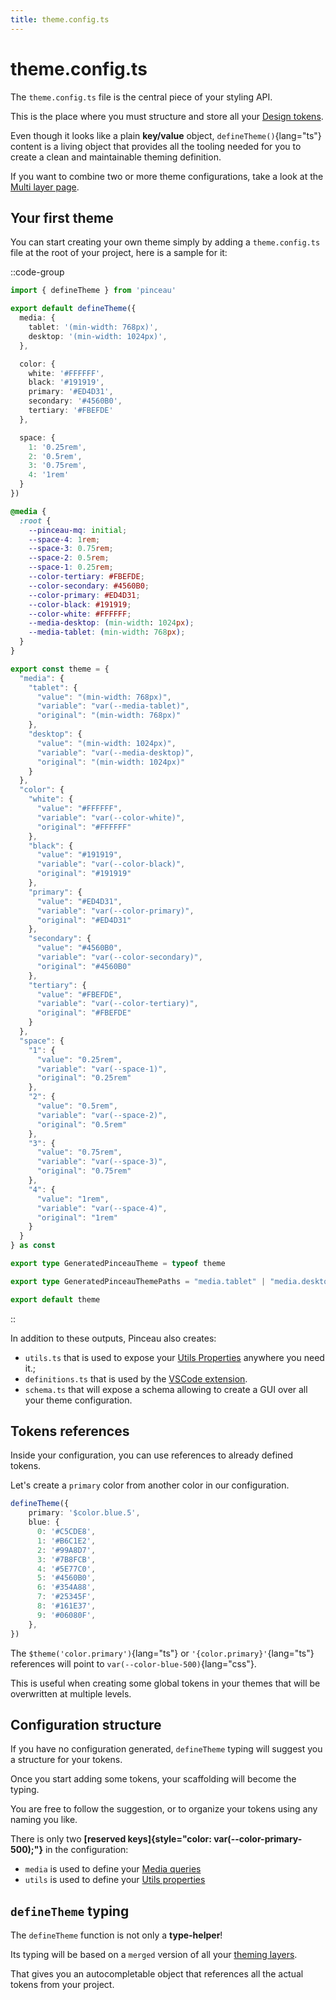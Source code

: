 ```yaml
---
title: theme.config.ts
---
```


# theme.config.ts

The `theme.config.ts` file is the central piece of your styling API.

This is the place where you must structure and store all your [Design tokens](/configuration/design-tokens).

Even though it looks like a plain **key/value** object, `defineTheme()`{lang="ts"} content is a living object that provides all the tooling needed for you to create a clean and maintainable theming definition.

If you want to combine two or more theme configurations, take a look at the [Multi layer page](/advanced/multi-layer).

## Your first theme

You can start creating your own theme simply by adding a `theme.config.ts` file at the root of your project, here is a sample for it:

::code-group

```ts [theme.config.ts]
import { defineTheme } from 'pinceau'

export default defineTheme({
  media: {
    tablet: '(min-width: 768px)',
    desktop: '(min-width: 1024px)',
  },

  color: {
    white: '#FFFFFF',
    black: '#191919',
    primary: '#ED4D31',
    secondary: '#4560B0',
    tertiary: '#FBEFDE'
  },

  space: {
    1: '0.25rem',
    2: '0.5rem',
    3: '0.75rem',
    4: '1rem'
  }
})
```

```css [.css output]
@media {
  :root {
    --pinceau-mq: initial;
    --space-4: 1rem;
    --space-3: 0.75rem;
    --space-2: 0.5rem;
    --space-1: 0.25rem;
    --color-tertiary: #FBEFDE;
    --color-secondary: #4560B0;
    --color-primary: #ED4D31;
    --color-black: #191919;
    --color-white: #FFFFFF;
    --media-desktop: (min-width: 1024px);
    --media-tablet: (min-width: 768px);
  }
}
```

```ts [.ts output]
export const theme = {
  "media": {
    "tablet": {
      "value": "(min-width: 768px)",
      "variable": "var(--media-tablet)",
      "original": "(min-width: 768px)"
    },
    "desktop": {
      "value": "(min-width: 1024px)",
      "variable": "var(--media-desktop)",
      "original": "(min-width: 1024px)"
    }
  },
  "color": {
    "white": {
      "value": "#FFFFFF",
      "variable": "var(--color-white)",
      "original": "#FFFFFF"
    },
    "black": {
      "value": "#191919",
      "variable": "var(--color-black)",
      "original": "#191919"
    },
    "primary": {
      "value": "#ED4D31",
      "variable": "var(--color-primary)",
      "original": "#ED4D31"
    },
    "secondary": {
      "value": "#4560B0",
      "variable": "var(--color-secondary)",
      "original": "#4560B0"
    },
    "tertiary": {
      "value": "#FBEFDE",
      "variable": "var(--color-tertiary)",
      "original": "#FBEFDE"
    }
  },
  "space": {
    "1": {
      "value": "0.25rem",
      "variable": "var(--space-1)",
      "original": "0.25rem"
    },
    "2": {
      "value": "0.5rem",
      "variable": "var(--space-2)",
      "original": "0.5rem"
    },
    "3": {
      "value": "0.75rem",
      "variable": "var(--space-3)",
      "original": "0.75rem"
    },
    "4": {
      "value": "1rem",
      "variable": "var(--space-4)",
      "original": "1rem"
    }
  }
} as const

export type GeneratedPinceauTheme = typeof theme

export type GeneratedPinceauThemePaths = "media.tablet" | "media.desktop" | "color.white" | "color.black" | "color.primary" | "color.secondary" | "color.tertiary" | "space.1" | "space.2" | "space.3" | "space.4";

export default theme
```

::

In addition to these outputs, Pinceau also creates:
- `utils.ts` that is used to expose your [Utils Properties](/configuration/utils-properties) anywhere you need it.;
- `definitions.ts` that is used by the [VSCode extension](/get-started/vscode-extension).
- `schema.ts` that will expose a schema allowing to create a GUI over all your theme configuration.

## Tokens references

Inside your configuration, you can use references to already defined tokens.

Let's create a `primary` color from another color in our configuration.

```ts
defineTheme({
    primary: '$color.blue.5',
    blue: {
      0: '#C5CDE8',
      1: '#B6C1E2',
      2: '#99A8D7',
      3: '#7B8FCB',
      4: '#5E77C0',
      5: '#4560B0',
      6: '#354A88',
      7: '#25345F',
      8: '#161E37',
      9: '#06080F',
    },
})
```

The `$theme('color.primary')`{lang="ts"} or `'{color.primary}'`{lang="ts"} references will point to `var(--color-blue-500)`{lang="css"}.

This is useful when creating some global tokens in your themes that will be overwritten at multiple levels.

## Configuration structure

If you have no configuration generated, `defineTheme` typing will suggest you a structure for your tokens.

Once you start adding some tokens, your scaffolding will become the typing.

You are free to follow the suggestion, or to organize your tokens using any naming you like.

There is only two **[reserved keys]{style="color: var(--color-primary-500);"}** in the configuration:

- `media` is used to define your [Media queries](/configuration/media-queries)
- `utils` is used to define your [Utils properties](/configuration/utils-properties)

## `defineTheme` typing

The `defineTheme` function is not only a **type-helper**!

Its typing will be based on a `merged` version of all your [theming layers](/advanced/multi-layer).

That gives you an autocompletable object that references all the actual tokens from your project.
